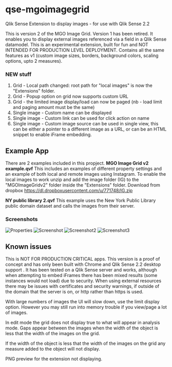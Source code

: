 # qse-mgoimagegrid
Qlik Sense Extension to display images - for use with Qlik Sense 2.2

This is version 2 of the MGO Image Grid. Version 1 has been retired. It enables you to display external images referenced via a field in a Qlik Sense datamodel. 
This is an experimental extension, built for fun and NOT INTENDED FOR PRODUCTION LEVEL DEPLOYMENT.
Contains all the same features as v1 (custom image sizes, borders, background colors, scaling options, upto 2 measures).

### NEW stuff
1. Grid - Local path changed: root path for "local images" is now the "Extensions" folder.
2. Grid - Popup option on grid now supports custom URL
3. Grid - the limited image display/load can now be paged (nb - load limit and paging amount must be the same)
4. Single image - Custom name can be displayed
5. Single image - Custom link can be used for click action on name
6. Single image - Custom image source can be used in single view, this can be either a pointer to a different image as a URL, or can be an HTML snippet to enable iFrame embedding.

## Example App
There are 2 examples included in this propject.
**MGO Image Grid v2 example.qvf** This includes an examples of different property settings and an example of both local and remote images using Instagram. To enable the local images to work unzip and add the image folder (IG) to the "MGOImageGridv2" folder inside the "Extensions" folder. Download from dropbox https://dl.dropboxusercontent.com/u/771748/IG.zip

**NY public library 2.qvf** This example uses the New York Public Library public domain dataset and calls the images from their server.

### Screenshots
![Properties][Props]
![Screenshot][Example]
![Screenshot2][Example2]
![Screenshot3][Example3]

[Props]: https://raw.githubusercontent.com/murraygm/qse-mgoimagegrid/master/screenshots/imagegrid_props.png "Properties"
[Example]: https://raw.githubusercontent.com/murraygm/qse-mgoimagegrid/master/screenshots/Screen%20Shot%202016-03-15%20at%2017.57.05.png "Example Screen" 
[Example2]: https://raw.githubusercontent.com/murraygm/qse-mgoimagegrid/master/screenshots/Screen%20Shot%202016-03-15%20at%2022.10.24.png "Example Screen2" 
[Example3]: https://raw.githubusercontent.com/murraygm/qse-mgoimagegrid/master/screenshots/Screen%20Shot%202016-03-15%20at%2022.12.08.png "Example Screen3" 


## Known issues
This is NOT FOR PRODUCTION CRITICAL apps.
This version is a proof of concept and has only been built with Chrome and Qlik Sense 2.2 desktop support .
It has been tested on a Qlik Sense server and works, although when attempting to embed iFrames there has been mixed results (some instances would not load) due to security. When using external resources there may be issues with certificates and security warnings, if outside of the domain that the server is on, or http rather than https is used.

With large numbers of images the UI will slow down, use the limit display option. However you may still run into memory trouble if you view/page a lot of images.

In edit mode the grid does not display true to what will appear in analysis mode. Gaps appear between the images when the width of the object is less that the width of the images on the grid.

If the width of the object is less that the width of the images on the grid any measure added to the object will not display.

PNG preview for the extension not displaying.


